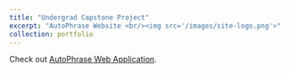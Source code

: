 ```yaml
---
title: "Undergrad Capstone Project"
excerpt: "AutoPhrase Website <br/><img src='/images/site-logo.png'>"
collection: portfolio
---
```

<p>Check out <a href="http://35.223.187.250:8080/python/">AutoPhrase Web Application</a>.</p>
